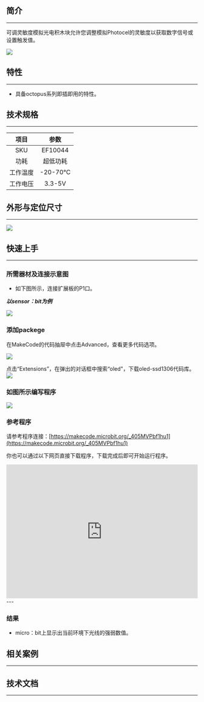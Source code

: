 ## 简介
---
可调灵敏度模拟光电积木块允许您调整模拟Photocel的灵敏度以获取数字信号或设置触发值。

 ![](https://i.imgur.com/nJi2xZe.jpg)

## 特性
---
- 具备octopus系列即插即用的特性。

## 技术规格
---
项目 | 参数 
:-: | :-: 
SKU|EF10044
功耗|超低功耗
工作温度|-20-70℃
工作电压|3.3-5V

## 外形与定位尺寸
---

 ![](https://i.imgur.com/ZpGNMav.png)

## 快速上手
---

### 所需器材及连接示意图
- 如下图所示，连接扩展板的P1口。

***以sensor：bit为例***

![](https://i.imgur.com/bYOBa9A.png)

### 添加packege
在MakeCode的代码抽屉中点击Advanced，查看更多代码选项。

![](https://i.imgur.com/smtcNoB.png)

点击“Extensions”，在弹出的对话框中搜索“oled"，下载oled-ssd1306代码库。
![](https://i.imgur.com/VGSLRXB.png)

### 如图所示编写程序
![](https://i.imgur.com/afc0hr7.png)

### 参考程序

请参考程序连接：[https://makecode.microbit.org/_405MVPbf1hu1](https://makecode.microbit.org/_405MVPbf1hu1)

你也可以通过以下网页直接下载程序，下载完成后即可开始运行程序。

<div style="position:relative;height:0;padding-bottom:70%;overflow:hidden;"><iframe style="position:absolute;top:0;left:0;width:100%;height:100%;" src="https://makecode.microbit.org/#pub:_405MVPbf1hu1" frameborder="0" sandbox="allow-popups allow-forms allow-scripts allow-same-origin"></iframe></div>  
---

### 结果
- micro：bit上显示出当前环境下光线的强弱数值。

## 相关案例
---

## 技术文档
---
